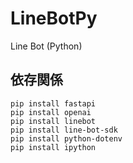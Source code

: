 # LineBotPy
Line Bot (Python)


## 依存関係
```
pip install fastapi
pip install openai
pip install linebot
pip install line-bot-sdk
pip install python-dotenv
pip install ipython
```

